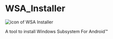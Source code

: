 # WSA_Installer

![icon of WSA Installer](https://www.github.com/skirky3605/WSA_Installer/images/ICON.png)

A tool to install Windows Subsystem For Android™
